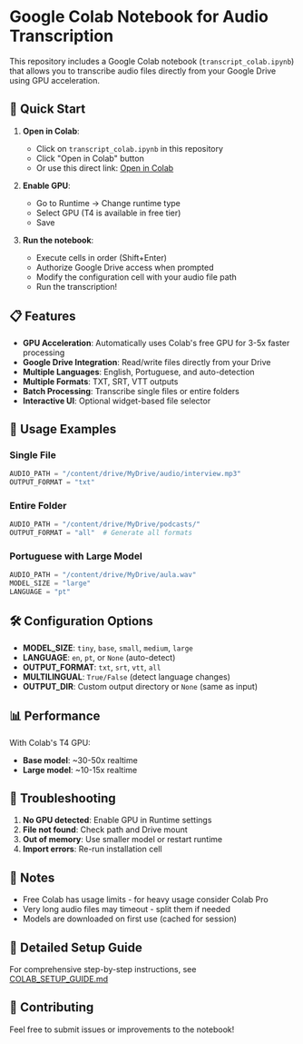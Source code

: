 # Google Colab Notebook for Audio Transcription

This repository includes a Google Colab notebook (`transcript_colab.ipynb`) that allows you to transcribe audio files directly from your Google Drive using GPU acceleration.

## 🚀 Quick Start

1. **Open in Colab**:

   - Click on `transcript_colab.ipynb` in this repository
   - Click "Open in Colab" button
   - Or use this direct link: [Open in Colab](https://colab.research.google.com/github/gustavo-meilus/transcriber/blob/main/transcript_colab.ipynb)

2. **Enable GPU**:

   - Go to Runtime → Change runtime type
   - Select GPU (T4 is available in free tier)
   - Save

3. **Run the notebook**:
   - Execute cells in order (Shift+Enter)
   - Authorize Google Drive access when prompted
   - Modify the configuration cell with your audio file path
   - Run the transcription!

## 📋 Features

- **GPU Acceleration**: Automatically uses Colab's free GPU for 3-5x faster processing
- **Google Drive Integration**: Read/write files directly from your Drive
- **Multiple Languages**: English, Portuguese, and auto-detection
- **Multiple Formats**: TXT, SRT, VTT outputs
- **Batch Processing**: Transcribe single files or entire folders
- **Interactive UI**: Optional widget-based file selector

## 📁 Usage Examples

### Single File

```python
AUDIO_PATH = "/content/drive/MyDrive/audio/interview.mp3"
OUTPUT_FORMAT = "txt"
```

### Entire Folder

```python
AUDIO_PATH = "/content/drive/MyDrive/podcasts/"
OUTPUT_FORMAT = "all"  # Generate all formats
```

### Portuguese with Large Model

```python
AUDIO_PATH = "/content/drive/MyDrive/aula.wav"
MODEL_SIZE = "large"
LANGUAGE = "pt"
```

## 🛠️ Configuration Options

- **MODEL_SIZE**: `tiny`, `base`, `small`, `medium`, `large`
- **LANGUAGE**: `en`, `pt`, or `None` (auto-detect)
- **OUTPUT_FORMAT**: `txt`, `srt`, `vtt`, `all`
- **MULTILINGUAL**: `True/False` (detect language changes)
- **OUTPUT_DIR**: Custom output directory or `None` (same as input)

## 📊 Performance

With Colab's T4 GPU:

- **Base model**: ~30-50x realtime
- **Large model**: ~10-15x realtime

## 🔧 Troubleshooting

1. **No GPU detected**: Enable GPU in Runtime settings
2. **File not found**: Check path and Drive mount
3. **Out of memory**: Use smaller model or restart runtime
4. **Import errors**: Re-run installation cell

## 📝 Notes

- Free Colab has usage limits - for heavy usage consider Colab Pro
- Very long audio files may timeout - split them if needed
- Models are downloaded on first use (cached for session)

## 📖 Detailed Setup Guide

For comprehensive step-by-step instructions, see [COLAB_SETUP_GUIDE.md](COLAB_SETUP_GUIDE.md)

## 🤝 Contributing

Feel free to submit issues or improvements to the notebook!
